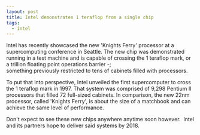```yaml
---
layout: post
title: Intel demonstrates 1 teraflop from a single chip
tags:
  - intel
---
```

Intel has recently showcased the new 'Knights Ferry' processor at a supercomputing conference in Seattle. The new chip was demonstrated running in a test machine and is capable of crossing the 1 teraflop mark, or a trillion floating point operations barrier -; something previously restricted to tens of cabinets filled with processors.

To put that into perspective, Intel unveiled the first supercomputer to cross the 1 teraflop mark in 1997. That system was comprised of 9,298 Pentium II processors that filled 72 full-sized cabinets. In comparison, the new 22nm processor, called 'Knights Ferry', is about the size of a matchbook and can achieve the same level of performance.

Don't expect to see these new chips anywhere anytime soon however.  Intel and its partners hope to deliver said systems by 2018.